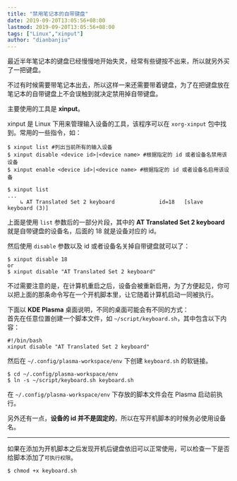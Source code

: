```yaml
---
title: "禁用笔记本的自带键盘"
date: 2019-09-20T13:05:56+08:00
lastmod: 2019-09-20T13:05:56+08:00
tags: ["Linux","xinput"]
author: "dianbanjiu"
---
```


最近半年笔记本的键盘已经慢慢地开始失灵，经常有些键按不出来，所以就另外买了一把键盘。  

不过有时候需要带笔记本出去，所以这样一来还需要带着键盘，为了在把键盘放在笔记本的自带键盘上不会误触到就决定禁用掉自带键盘。  

主要使用的工具是 **xinput**。  

xinput 是 Linux 下用来管理输入设备的工具，该程序可以在 `xorg-xinput` 包中找到。常用的一些指令，如：  

```shell
$ xinput list #列出当前所有的输入设备
$ xinput disable <device id>|<device name> #根据指定的 id 或者设备名禁用该设备
$ xinput enable <device id>|<device name> #根据指定的 id 或者设备名启用该设备
```

```shell
$ xinput list
...
    ↳ AT Translated Set 2 keyboard              id=18   [slave  keyboard (3)]
```

上面是使用 `list` 参数后的一部分片段，其中的 **AT Translated Set 2 keyboard** 就是自带键盘的设备名，后面的 18 就是设备对应的 id。  

然后使用 `disable` 参数以及 id 或者设备名关掉自带键盘就可以了：  

```shell
$ xinput disable 18
or
$ xinput disable "AT Translated Set 2 keyboard"
```

不过需要注意的是，在计算机重启之后，设备会被重新启用，为了方便起见，你可以把上面的那条命令写在一个开机脚本里，让它随着计算机启动一同被执行。  

下面以 **KDE Plasma** 桌面说明，不同的桌面可能会有不同的方式：  
首先在任意位置创建一个脚本文件，如 `~/script/keyboard.sh`，其中包含以下内容：  

```shell
#!/bin/bash
xinput disable "AT Translated Set 2 keyboard"
```

然后在 `~/.config/plasma-workspace/env` 下创建 `keyboard.sh` 的软链接。  

```shell
$ cd ~/.config/plasma-workspace/env
$ ln -s ~/script/keyboard.sh keyboard.sh
```

在 `~/.config/plasma-workspace/env` 下存放的脚本文件会在 Plasma 启动前执行。  

另外还有一点，**设备的 id 并不是固定的**，所以在写开机脚本的时候务必使用设备名。  

---

如果在添加为开机脚本之后发现开机后键盘依旧可以正常使用，可以检查一下是否给脚本添加了`可执行权限`。  

```shell
$ chmod +x keyboard.sh
```
